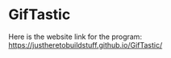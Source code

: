# GifTastic

Here is the website link for the program: https://justheretobuildstuff.github.io/GifTastic/

